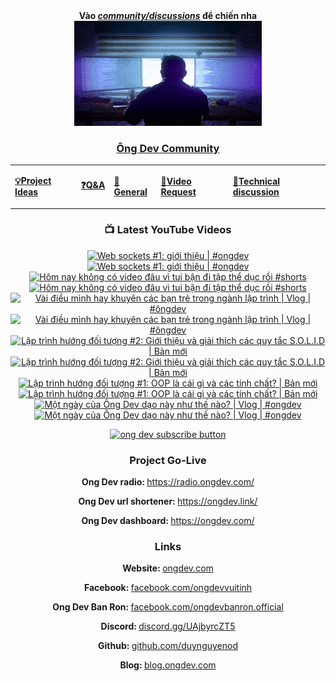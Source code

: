 <div align="center">
      <b
        >Vào
        <a href="https://github.com/OngDev/community/discussions"
          ><i>community/discussions</i></a
        >
        để chiến nha</b
      >
<br/>

<a href="https://github.com/OngDev/community/discussions">
<img
    src="https://raw.githubusercontent.com/OngDev/.github/main/profile/final.gif"
  /></a>

### [Ông Dev Community](https://github.com/OngDev/community/discussions)

  <b>
    <table>
      <tr>
        <td>
          <a
            href="https://github.com/OngDev/community/discussions/categories/project-ideas"
            ><p>💡Project Ideas</p></a
          >
        </td>
        <td>
          <a
            href="https://github.com/OngDev/community/discussions/categories/q-a"
            ><p>❓Q&A</p></a
          >
        </td>
        <td>
          <a
            href="https://github.com/OngDev/community/discussions/categories/general"
            ><p>💬General</p></a
          >
        </td>
        <td>
          <a
            href="https://github.com/OngDev/community/discussions/categories/video-request"
            ><p>🎥Video Request</p></a
          >
        </td>
        <td>
          <a
            href="https://github.com/OngDev/community/discussions/categories/technical-discussion"
            ><p>🧠Technical discussion</p></a
          >
        </td>
      </tr>
    </table>
  </b>

### 📺 Latest YouTube Videos

<!-- BEGIN YOUTUBE-CARDS -->
[![Web sockets #1: giới thiệu | #ongdev](https://ytcards.demolab.com/?id=dD8U_s-wPl4&title=Web+sockets+%231%3A+gi%E1%BB%9Bi+thi%E1%BB%87u+%7C+%23ongdev&lang=en&timestamp=1695643233&background_color=%230d1117&title_color=%23ffffff&stats_color=%23dedede&max_title_lines=1&width=250&border_radius=5&duration=510 "Web sockets #1: giới thiệu | #ongdev")](https://www.youtube.com/watch?v=dD8U_s-wPl4#gh-dark-mode-only)[![Web sockets #1: giới thiệu | #ongdev](https://ytcards.demolab.com/?id=dD8U_s-wPl4&title=Web+sockets+%231%3A+gi%E1%BB%9Bi+thi%E1%BB%87u+%7C+%23ongdev&lang=en&timestamp=1695643233&background_color=%23ffffff&title_color=%2324292f&stats_color=%2357606a&max_title_lines=1&width=250&border_radius=5&duration=510 "Web sockets #1: giới thiệu | #ongdev")](https://www.youtube.com/watch?v=dD8U_s-wPl4#gh-light-mode-only)
[![Hôm nay không có video đâu vì tui bận đi tập thể dục rồi #shorts](https://ytcards.demolab.com/?id=4dDiq-w5BI0&title=H%C3%B4m+nay+kh%C3%B4ng+c%C3%B3+video+%C4%91%C3%A2u+v%C3%AC+tui+b%E1%BA%ADn+%C4%91i+t%E1%BA%ADp+th%E1%BB%83+d%E1%BB%A5c+r%E1%BB%93i+%23shorts&lang=en&timestamp=1694869203&background_color=%230d1117&title_color=%23ffffff&stats_color=%23dedede&max_title_lines=1&width=250&border_radius=5&duration=57 "Hôm nay không có video đâu vì tui bận đi tập thể dục rồi #shorts")](https://www.youtube.com/watch?v=4dDiq-w5BI0#gh-dark-mode-only)[![Hôm nay không có video đâu vì tui bận đi tập thể dục rồi #shorts](https://ytcards.demolab.com/?id=4dDiq-w5BI0&title=H%C3%B4m+nay+kh%C3%B4ng+c%C3%B3+video+%C4%91%C3%A2u+v%C3%AC+tui+b%E1%BA%ADn+%C4%91i+t%E1%BA%ADp+th%E1%BB%83+d%E1%BB%A5c+r%E1%BB%93i+%23shorts&lang=en&timestamp=1694869203&background_color=%23ffffff&title_color=%2324292f&stats_color=%2357606a&max_title_lines=1&width=250&border_radius=5&duration=57 "Hôm nay không có video đâu vì tui bận đi tập thể dục rồi #shorts")](https://www.youtube.com/watch?v=4dDiq-w5BI0#gh-light-mode-only)
[![Vài điều mình hay khuyên các bạn trẻ trong ngành lập trình | Vlog | #ôngdev](https://ytcards.demolab.com/?id=5nUlgfoVFoI&title=V%C3%A0i+%C4%91i%E1%BB%81u+m%C3%ACnh+hay+khuy%C3%AAn+c%C3%A1c+b%E1%BA%A1n+tr%E1%BA%BB+trong+ng%C3%A0nh+l%E1%BA%ADp+tr%C3%ACnh+%7C+Vlog+%7C+%23%C3%B4ngdev&lang=en&timestamp=1694264408&background_color=%230d1117&title_color=%23ffffff&stats_color=%23dedede&max_title_lines=1&width=250&border_radius=5&duration=605 "Vài điều mình hay khuyên các bạn trẻ trong ngành lập trình | Vlog | #ôngdev")](https://www.youtube.com/watch?v=5nUlgfoVFoI#gh-dark-mode-only)[![Vài điều mình hay khuyên các bạn trẻ trong ngành lập trình | Vlog | #ôngdev](https://ytcards.demolab.com/?id=5nUlgfoVFoI&title=V%C3%A0i+%C4%91i%E1%BB%81u+m%C3%ACnh+hay+khuy%C3%AAn+c%C3%A1c+b%E1%BA%A1n+tr%E1%BA%BB+trong+ng%C3%A0nh+l%E1%BA%ADp+tr%C3%ACnh+%7C+Vlog+%7C+%23%C3%B4ngdev&lang=en&timestamp=1694264408&background_color=%23ffffff&title_color=%2324292f&stats_color=%2357606a&max_title_lines=1&width=250&border_radius=5&duration=605 "Vài điều mình hay khuyên các bạn trẻ trong ngành lập trình | Vlog | #ôngdev")](https://www.youtube.com/watch?v=5nUlgfoVFoI#gh-light-mode-only)
[![Lập trình hướng đối tượng #2: Giới thiệu và giải thích các quy tắc S.O.L.I.D | Bản mới](https://ytcards.demolab.com/?id=8IbpZVnfvWQ&title=L%E1%BA%ADp+tr%C3%ACnh+h%C6%B0%E1%BB%9Bng+%C4%91%E1%BB%91i+t%C6%B0%E1%BB%A3ng+%232%3A+Gi%E1%BB%9Bi+thi%E1%BB%87u+v%C3%A0+gi%E1%BA%A3i+th%C3%ADch+c%C3%A1c+quy+t%E1%BA%AFc+S.O.L.I.D+%7C+B%E1%BA%A3n+m%E1%BB%9Bi&lang=en&timestamp=1693657808&background_color=%230d1117&title_color=%23ffffff&stats_color=%23dedede&max_title_lines=1&width=250&border_radius=5&duration=515 "Lập trình hướng đối tượng #2: Giới thiệu và giải thích các quy tắc S.O.L.I.D | Bản mới")](https://www.youtube.com/watch?v=8IbpZVnfvWQ#gh-dark-mode-only)[![Lập trình hướng đối tượng #2: Giới thiệu và giải thích các quy tắc S.O.L.I.D | Bản mới](https://ytcards.demolab.com/?id=8IbpZVnfvWQ&title=L%E1%BA%ADp+tr%C3%ACnh+h%C6%B0%E1%BB%9Bng+%C4%91%E1%BB%91i+t%C6%B0%E1%BB%A3ng+%232%3A+Gi%E1%BB%9Bi+thi%E1%BB%87u+v%C3%A0+gi%E1%BA%A3i+th%C3%ADch+c%C3%A1c+quy+t%E1%BA%AFc+S.O.L.I.D+%7C+B%E1%BA%A3n+m%E1%BB%9Bi&lang=en&timestamp=1693657808&background_color=%23ffffff&title_color=%2324292f&stats_color=%2357606a&max_title_lines=1&width=250&border_radius=5&duration=515 "Lập trình hướng đối tượng #2: Giới thiệu và giải thích các quy tắc S.O.L.I.D | Bản mới")](https://www.youtube.com/watch?v=8IbpZVnfvWQ#gh-light-mode-only)
[![Lập trình hướng đối tượng #1: OOP là cái gì và các tính chất? | Bản mới](https://ytcards.demolab.com/?id=dJAXx2kiW1M&title=L%E1%BA%ADp+tr%C3%ACnh+h%C6%B0%E1%BB%9Bng+%C4%91%E1%BB%91i+t%C6%B0%E1%BB%A3ng+%231%3A+OOP+l%C3%A0+c%C3%A1i+g%C3%AC+v%C3%A0+c%C3%A1c+t%C3%ADnh+ch%E1%BA%A5t%3F+%7C+B%E1%BA%A3n+m%E1%BB%9Bi&lang=en&timestamp=1693224106&background_color=%230d1117&title_color=%23ffffff&stats_color=%23dedede&max_title_lines=1&width=250&border_radius=5&duration=631 "Lập trình hướng đối tượng #1: OOP là cái gì và các tính chất? | Bản mới")](https://www.youtube.com/watch?v=dJAXx2kiW1M#gh-dark-mode-only)[![Lập trình hướng đối tượng #1: OOP là cái gì và các tính chất? | Bản mới](https://ytcards.demolab.com/?id=dJAXx2kiW1M&title=L%E1%BA%ADp+tr%C3%ACnh+h%C6%B0%E1%BB%9Bng+%C4%91%E1%BB%91i+t%C6%B0%E1%BB%A3ng+%231%3A+OOP+l%C3%A0+c%C3%A1i+g%C3%AC+v%C3%A0+c%C3%A1c+t%C3%ADnh+ch%E1%BA%A5t%3F+%7C+B%E1%BA%A3n+m%E1%BB%9Bi&lang=en&timestamp=1693224106&background_color=%23ffffff&title_color=%2324292f&stats_color=%2357606a&max_title_lines=1&width=250&border_radius=5&duration=631 "Lập trình hướng đối tượng #1: OOP là cái gì và các tính chất? | Bản mới")](https://www.youtube.com/watch?v=dJAXx2kiW1M#gh-light-mode-only)
[![Một ngày của Ông Dev dạo này như thế nào? | Vlog | #ongdev](https://ytcards.demolab.com/?id=StUAvxYJqdo&title=M%E1%BB%99t+ng%C3%A0y+c%E1%BB%A7a+%C3%94ng+Dev+d%E1%BA%A1o+n%C3%A0y+nh%C6%B0+th%E1%BA%BF+n%C3%A0o%3F+%7C+Vlog+%7C+%23ongdev&lang=en&timestamp=1692450031&background_color=%230d1117&title_color=%23ffffff&stats_color=%23dedede&max_title_lines=1&width=250&border_radius=5&duration=443 "Một ngày của Ông Dev dạo này như thế nào? | Vlog | #ongdev")](https://www.youtube.com/watch?v=StUAvxYJqdo#gh-dark-mode-only)[![Một ngày của Ông Dev dạo này như thế nào? | Vlog | #ongdev](https://ytcards.demolab.com/?id=StUAvxYJqdo&title=M%E1%BB%99t+ng%C3%A0y+c%E1%BB%A7a+%C3%94ng+Dev+d%E1%BA%A1o+n%C3%A0y+nh%C6%B0+th%E1%BA%BF+n%C3%A0o%3F+%7C+Vlog+%7C+%23ongdev&lang=en&timestamp=1692450031&background_color=%23ffffff&title_color=%2324292f&stats_color=%2357606a&max_title_lines=1&width=250&border_radius=5&duration=443 "Một ngày của Ông Dev dạo này như thế nào? | Vlog | #ongdev")](https://www.youtube.com/watch?v=StUAvxYJqdo#gh-light-mode-only)
<!-- END YOUTUBE-CARDS -->

[![ong dev subscribe button](https://raw.githubusercontent.com/thuanOwa/img/master/youtube.gif)](https://www.youtube.com/@ongdev?sub_confirmation=1)

### Project Go-Live

<strong>Ong Dev radio: </strong><a href="radio.ongdev.com/">https://radio.ongdev.com/</a>

<strong>Ong Dev url shortener: </strong><a href="ongdev.link/">https://ongdev.link/</a>

<strong>Ong Dev dashboard: </strong><a href="ongdev.com/">https://ongdev.com/</a>

### Links

<strong>Website: </strong><a href="https://ongdev.com">ongdev.com</a>

<strong>Facebook: </strong><a href="https://www.facebook.com/ongdevvuitinh">facebook.com/ongdevvuitinh</a>

<strong>Ong Dev Ban Ron: </strong><a href="https://www.facebook.com/ongdevbanron.official">facebook.com/ongdevbanron.official</a>

<strong>Discord: </strong><a href="https://discord.gg/UAjbyrcZT5">discord.gg/UAjbyrcZT5</a>

<strong>Github: </strong><a href="https://github.com/duynguyenod">github.com/duynguyenod</a>

<strong>Blog: </strong><a href="https://blog.ongdev.com">blog.ongdev.com</a>

</div>

